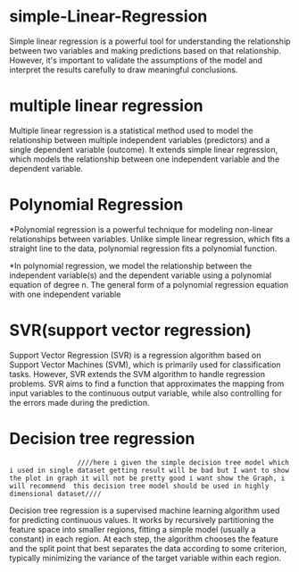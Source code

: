 # simple-Linear-Regression
Simple linear regression is a powerful tool for understanding the relationship between two variables and making predictions based on that relationship. However, it's important to validate the assumptions of the model and interpret the results carefully to draw meaningful conclusions.

# multiple linear regression
Multiple linear regression is a statistical method used to model the relationship between multiple independent variables (predictors) and a single dependent variable (outcome). It extends simple linear regression, which models the relationship between one independent variable and the dependent variable.

 # Polynomial Regression
 
 *Polynomial regression is a powerful technique for modeling non-linear relationships between variables. Unlike simple linear regression, which fits a straight line to the data,     polynomial regression fits a polynomial function.
 
 *In polynomial regression, we model the relationship between the independent variable(s) and the dependent variable using a polynomial equation of degree n. The general form of a   polynomial regression equation with one independent variable

# SVR(support vector regression)
Support Vector Regression (SVR) is a regression algorithm based on Support Vector Machines (SVM), which is primarily used for classification tasks. However, SVR extends the SVM algorithm to handle regression problems. SVR aims to find a function that approximates the mapping from input variables to the continuous output variable, while also controlling for the errors made during the prediction.

# Decision tree regression
                     ////here i given the simple decision tree model which  i used in single dataset getting result will be bad but I want to show the plot in graph it will not be pretty good i want show the Graph, i will recommend  this decision tree model should be used in highly dimensional dataset////
  
   Decision tree regression is a supervised machine learning algorithm used for predicting continuous values. It works by recursively partitioning the feature space into smaller regions, fitting a simple model (usually a constant) in each region. At each step, the algorithm chooses the feature and the split point that best separates the data according to some criterion, typically minimizing the variance of the target variable within each region.
